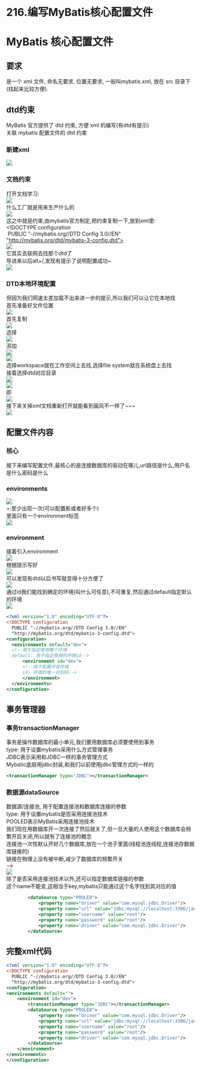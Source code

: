 # 216.编写MyBatis核心配置文件

<a name="5bdc1c1b"></a>
# MyBatis 核心配置文件
<a name="74678130"></a>
## 要求
是一个 xml 文件, 命名无要求, 位置无要求, 一般叫mybatis.xml, 放在 src 目录下(找起来比较方便).
<a name="be33899a"></a>
## dtd约束
MyBatis 官方提供了 dtd 约束, 方便 xml 的编写(有dtd有提示)<br />关联 mybatis 配置文件的 dtd 约束
<a name="N99eF"></a>
### 新建xml
![](https://cdn.nlark.com/yuque/0/2019/png/349894/1561450964102-edcecb4e-51de-4787-8900-e8a95fdba9e4.png#align=left&display=inline&height=462&originHeight=645&originWidth=1160&status=done&width=831)
<a name="00WWG"></a>
### 文档约束
打开文档学习:<br />![](https://cdn.nlark.com/yuque/0/2019/png/349894/1561450964269-5300ac78-1166-425b-8c20-678e8dfb6362.png#align=left&display=inline&height=344&originHeight=596&originWidth=1439&status=done&width=831)<br />什么工厂就是用来生产什么的<br />![](https://cdn.nlark.com/yuque/0/2019/png/349894/1561450964372-e68ca8f5-1b1c-40a6-aa92-546843b78b48.png#align=left&display=inline&height=244&originHeight=245&originWidth=834&status=done&width=831)<br />这之中就是约束,由mybatis官方制定,把约束复制一下,放到xml里:<br /><!DOCTYPE configuration<br /> PUBLIC "-//mybatis.org//DTD Config 3.0//EN"<br />"http://mybatis.org/dtd/mybatis-3-config.dtd"><br />![](https://cdn.nlark.com/yuque/0/2019/png/349894/1561450964455-804de5d1-99dc-4c72-8688-3f8498136b27.png#align=left&display=inline&height=178&originHeight=178&originWidth=833&status=done&width=831)<br />它其实去联网去找那个dtd了<br />导进来以后alt+/,发现有提示了说明配置成功~<br />![](https://cdn.nlark.com/yuque/0/2019/png/349894/1561450964543-34afe3d6-287a-481c-b984-20df4c945d94.png#align=left&display=inline&height=452&originHeight=301&originWidth=530&status=done&width=795)
<a name="PGmMM"></a>
### DTD本地环境配置
但因为我们网速太差加载不出来进一步的提示,所以我们可以让它在本地找<br />首先准备好文件位置<br />![](https://cdn.nlark.com/yuque/0/2019/png/349894/1561450964623-0bb548fc-78b5-4129-8b76-885cc8a91e65.png#align=left&display=inline&height=228&originHeight=215&originWidth=785&status=done&width=831)<br />首先复制<br />![](https://cdn.nlark.com/yuque/0/2019/png/349894/1561450964692-9224b2a5-6697-4b5b-a789-c13b066f67af.png#align=left&display=inline&height=188&originHeight=179&originWidth=791&status=done&width=831)<br />选择<br />![](https://cdn.nlark.com/yuque/0/2019/png/349894/1561450964762-8d2f47d2-aec7-4c1d-960d-b60615a22943.png#align=left&display=inline&height=423&originHeight=282&originWidth=224&status=done&width=336)<br />添加<br />![](https://cdn.nlark.com/yuque/0/2019/png/349894/1561450964865-9b09f6c5-bf9b-41f2-994d-31f597a208f6.png#align=left&display=inline&height=733&originHeight=688&originWidth=780&status=done&width=831)<br />![](https://cdn.nlark.com/yuque/0/2019/png/349894/1561450964963-c7cfa2f4-eb5a-46ec-b9df-4219bb262ec1.png#align=left&display=inline&height=410&originHeight=343&originWidth=696&status=done&width=831)<br />选择workspace就在工作空间上去找,选择file system就在系统盘上去找<br />接着选择dtd对应目录<br />![](https://cdn.nlark.com/yuque/0/2019/png/349894/1561450965064-bf2911fd-cbe4-42ae-85f3-e2925248d71a.png#align=left&display=inline&height=338&originHeight=225&originWidth=546&status=done&width=819)<br />![](https://cdn.nlark.com/yuque/0/2019/png/349894/1561450965140-fa2e3b75-0ac8-46a9-8ddc-6441f51fee0e.png#align=left&display=inline&height=353&originHeight=299&originWidth=703&status=done&width=831)<br />即<br />![](https://cdn.nlark.com/yuque/0/2019/png/349894/1561450965247-dd736710-ec22-443d-9e8f-18ffea2e4890.png#align=left&display=inline&height=668&originHeight=946&originWidth=1176&status=done&width=831)<br />接下来关掉xml文档重新打开就能看到画风不一样了~~~<br />![](https://cdn.nlark.com/yuque/0/2019/png/349894/1561450965345-a2ec2470-e722-4854-ad3d-06f366a6a8bf.png#align=left&display=inline&height=523&originHeight=472&originWidth=468&status=done&width=519)
<a name="80a2344a"></a>
## 
<a name="GP9MB"></a>
## 配置文件内容
<a name="M2PEC"></a>
### 核心
接下来编写配置文件,最核心的是连接数据库的驱动在哪儿,url路径是什么,用户名是什么密码是什么
<a name="kECKt"></a>
### environments
![](https://cdn.nlark.com/yuque/0/2019/png/349894/1561450965419-b5b9d925-24bf-4039-b7d4-48b393bcba73.png#align=left&display=inline&height=102&originHeight=92&originWidth=750&status=done&width=831)<br />+:至少出现一次(可以配置影或者好多个)<br />里面只有一个environment标签<br />![](https://cdn.nlark.com/yuque/0/2019/png/349894/1561450965484-4875d26a-15c3-4dd3-a8e0-d7688a5c2b71.png#align=left&display=inline&height=236&originHeight=157&originWidth=540&status=done&width=810)
<a name="mzTKH"></a>
### environment
接着引入environment<br />![](https://cdn.nlark.com/yuque/0/2019/png/349894/1561450965549-72fe2f26-84aa-458d-b131-a938ab0041b7.png#align=left&display=inline&height=191&originHeight=140&originWidth=608&status=done&width=831)<br />根据提示写好<br />![](https://cdn.nlark.com/yuque/0/2019/png/349894/1561450965633-b97a5498-deae-4290-ab5e-40c5dd5fe660.png#align=left&display=inline&height=151&originHeight=180&originWidth=993&status=done&width=831)<br />可以发现有dtd以后书写就变得十分方便了<br />![](https://cdn.nlark.com/yuque/0/2019/png/349894/1561450965741-b105bc65-99ea-4099-b824-2c9462925f62.png#align=left&display=inline&height=360&originHeight=415&originWidth=957&status=done&width=831)<br />通过id我们能找到确定的环境(叫什么可任意),不可重复,然后通过default指定默认的环境<br />![](https://cdn.nlark.com/yuque/0/2019/png/349894/1561450965844-20d5800c-4b24-4fee-ad64-ec08ef2f2988.png#align=left&display=inline&height=329&originHeight=242&originWidth=611&status=done&width=831)

```xml
<?xml version="1.0" encoding="UTF-8"?>
<!DOCTYPE configuration
  PUBLIC "-//mybatis.org//DTD Config 3.0//EN"
  "http://mybatis.org/dtd/mybatis-3-config.dtd">
<configuration>
  <environments default="dev">
  <!--用于指定使用哪个环境
  default: 用于指定使用的环境id-->
      <environment id="dev">
      <!--用于配置开发环境
      id: 环境的唯一识别码-->
      </environment>
  </environments>
</configuration>
```

<a name="2cb02860"></a>
## 事务管理器
<a name="TVgzV"></a>
### 事务transactionManager
事务是操作数据库的最小单元,我们要用数据库必须要使用到事务<br />type: 用于设置mybatis采用什么方式管理事务<br />JDBC表示采用和JDBC一样的事务管理方式<br />Mybatic底层用jdbc封装,和我们以前使用jdbc管理方式的一样的
```xml
<transactionManager type="JDBC"></transactionManager>
```

<a name="OLg6i"></a>
### 数据源dataSource
数据源/连接池, 用于配置连接池和数据库连接的参数<br />type: 用于设置mybatis是否采用连接池技术<br />POOLED表示MyBatis采用连接池技术<br />我们现在用数据库开一次连接了然后就关了,但一旦大量的人使用这个数据库会频繁开启关闭,所以就有了连接池的概念<br />连接池一次性默认开好几个数据库,放在一个池子里面(线程池连线程,连接池存数据库链接的)<br />链接在物理上没有被中断,减少了数据库的频繁开关<br />--><br />![](https://cdn.nlark.com/yuque/0/2019/png/349894/1561450965934-6da49d3a-2887-40e4-b782-353638ec8ec3.png#align=left&display=inline&height=384&originHeight=420&originWidth=908&status=done&width=831)<br />除了是否采用连接池技术以外,还可以指定数据库链接的参数<br />这个name不能变,这相当于key,mybatis只能通过这个名字找到其对应的值
```xml
		<dataSource type="POOLED">
			<property name="driver" value="com.mysql.jdbc.Driver"/>
			<property name="url" value="jdbc:mysql://localhost:3306/java505"/>
			<property name="username" value="root"/>
			<property name="password" value="root"/>
			<property name="driver" value="com.mysql.jdbc.Driver"/>
		</dataSource>

```

<a name="GMEYS"></a>
## 完整xml代码
```xml
<?xml version="1.0" encoding="UTF-8"?>
<!DOCTYPE configuration
  PUBLIC "-//mybatis.org//DTD Config 3.0//EN"
  "http://mybatis.org/dtd/mybatis-3-config.dtd">
<configuration>
<environments default="">
	<environment id="dev">
		<transactionManager type="JDBC"></transactionManager>
		<dataSource type="POOLED">
			<property name="driver" value="com.mysql.jdbc.Driver"/>
			<property name="url" value="jdbc:mysql://localhost:3306/java505"/>
			<property name="username" value="root"/>
			<property name="password" value="root"/>
			<property name="driver" value="com.mysql.jdbc.Driver"/>
		</dataSource>
	</environment>
</environments>
</configuration>
```

